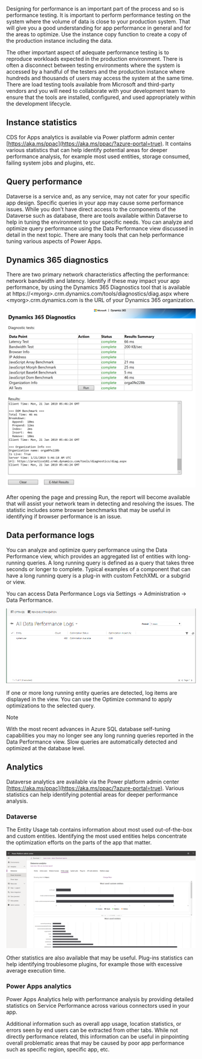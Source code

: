 Designing for performance is an important part of the process and so is performance testing. It is important to perform performance testing on the system where the volume of data is close to your production system. That will give you a good understanding for app performance in general and for the areas to optimize. Use the instance copy function to create a copy of the production instance including the data. 

The other important aspect of adequate performance testing is to reproduce workloads expected in the production environment. There is often a disconnect between testing environments where the system is accessed by a handful of the testers and the production instance where hundreds and thousands of users may access the system at the same time. There are load testing tools available from Microsoft and third-party vendors and you will need to collaborate with your development team to ensure that the tools are installed, configured, and used appropriately within the development lifecycle.

## Instance statistics

CDS for Apps analytics is available via Power platform admin center [https://aka.ms/ppac](https://aka.ms/ppac/?azure-portal=true). It contains various statistics that can help identify potential areas for deeper performance analysis, for example most used entities, storage consumed, failing system jobs and plugins, etc. 

## Query performance

Dataverse is a service and, as any service, may not cater for your specific app design. Specific queries in your app may cause some performance issues. While you don’t have direct access to the components of the Dataverse such as database, there are tools available within Dataverse to help in tuning the environment to your specific needs. You can analyze and optimize query performance using the Data Performance view discussed in detail in the next topic.
There are many tools that can help performance tuning various aspects of Power Apps.

## Dynamics 365 diagnostics

There are two primary network characteristics affecting the performance: network bandwidth and latency. Identify if these may impact your app performance, by using the Dynamics 365 Diagnostics tool that is available at https://&lt;myorg&gt;.crm.dynamics.com/tools/diagnostics/diag.aspx where &lt;myorg&gt;.crm.dynamics.com is the URL of your Dynamics 365 organization.

![Screenshot showing the Dynamics 365 Diagnostics window.](../media/T2_PerformanceTools_image1.png)

After opening the page and pressing Run, the report will become available that will assist your network team in detecting and resolving the issues. The statistic includes some browser benchmarks that may be useful in identifying if browser performance is an issue.

## Data performance logs

You can analyze and optimize query performance using the Data Performance view, which provides an aggregated list of entities with long-running queries. A long running query is defined as a query that takes three seconds or longer to complete. Typical examples of a component that can have a long running query is a plug-in with custom FetchXML or a subgrid or view. 

You can access Data Performance Logs via Settings -> Administration -> Data Performance.

![Screenshot showing the All Data Performance Logs via Settings administration data performance.](../media/T2_PerformanceTools_image2.png)

If one or more long running entity queries are detected, log items are displayed in the view. You can use the Optimize command to apply optimizations to the selected query.

> [!Note]
> With the most recent advances in Azure SQL database self-tuning capabilities you may no longer see any long running queries reported in the Data Performance view. Slow queries are automatically detected and optimized at the database level. 

## Analytics

Dataverse analytics are available via the Power platform admin center [https://aka.ms/ppac](https://aka.ms/ppac/?azure-portal=true). Various statistics can help identifying potential areas for deeper performance analysis.

### Dataverse

The Entity Usage tab contains information about most used out-of-the-box and custom entities. Identifying the most used entities helps concentrate the optimization efforts on the parts of the app that matter.

![Screenshot showing the Dataverse analytics for common usage.](../media/performance-tools-image-3-updated.png)


Other statistics are also available that may be useful. Plug-ins statistics can help identifying troublesome plugins, for example those with excessive average execution time.

### Power Apps analytics

Power Apps Analytics help with performance analysis by providing detailed statistics on Service Performance across various connectors used in your app. 

Additional information such as overall app usage, location statistics, or errors seen by end users can be extracted from other tabs. While not directly performance related, this information can be useful in pinpointing overall problematic areas that may be caused by poor app performance such as specific region, specific app, etc.
